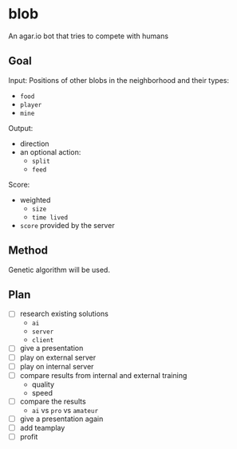 # blob
An agar.io bot that tries to compete with humans

## Goal

Input: Positions of other blobs in the neighborhood and their types:
  - `food`
  - `player`
  - `mine`

Output:
- direction
- an optional action:
  - `split`
  - `feed`

Score:
 - weighted
    - `size`
    - `time lived`
 - `score` provided by the server

## Method

Genetic algorithm will be used.

## Plan

  - [ ] research existing solutions
	- `ai`
	- `server`
	- `client`
  - [ ] give a presentation
  - [ ] play on external server
  - [ ] play on internal server
  - [ ] compare results from internal and external training
	- quality
	- speed
  - [ ] compare the results
	- `ai` vs `pro` vs `amateur`
  - [ ] give a presentation again
  - [ ] add teamplay
  - [ ] profit

